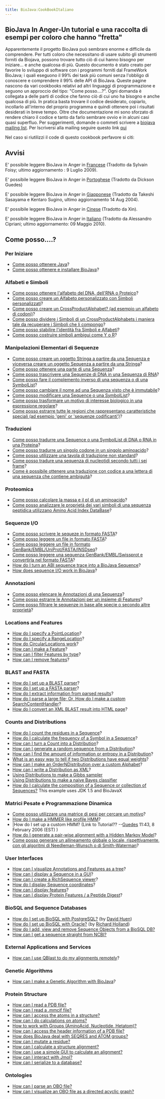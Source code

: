 ```yaml
---
title: BioJava:CookBookItaliano
---
```


BioJava In Anger-Un tutorial e una raccolta di esempi per coloro che hanno "fretta"
-----------------------------------------------------------------------------------

Apparentemente il progetto BioJava può sembrare enorme e difficile da
comprendere. Per tutti coloro che necessitano di usare subito gli
strumenti forniti da Biojava, possono trovare tutto ciò di cui hanno
bisogno per iniziare... e anche qualcosa di più. Questo documento è
stato creato per favorire lo sviluppo di software con i programmi
forniti dal FrameWork BioJava; i quali eseguono il 99% dei task più
comuni senza l'obbligo di conoscere e comprendere il 99% delle API di
BioJava. Queste pagine nascono da vari cookbooks relativi ad altri
linguaggi di programmazione e seguono un approccio del tipo: "Come
posso....?". Ogni domanda è collegata a delle parti di codice che fanno
ciò di cui uno ha bisogno e anche qualcosa di più. In pratica basta
trovare il codice desiderato, copiarlo, incollarlo all'interno del
proprio programma e quindi ottenere poi i risultati desiderati in breve
tempo. Oltre che documentazione mi sono sforzato di rendere chiaro il
codice e tanto da farlo sembrare ovvio e in alcuni casi quasi superfluo.
Per suggerimenti, domande o commeti scrivere a [biojava mailing
list](mailto:biojava-l@biojava.org). Per Iscriversi alla mailing seguire
questo link [qui](http://biojava.org/mailman/listinfo/biojava-l)

Nel caso si riutilizzi il code di questo cookbook perfavore si citi:

Avvisi
------

E' possibile leggere BioJava in Anger in
[Francese](Biojava:CookbookFrench "wikilink") (Tradotto da Sylvain
Foisy; ultimo aggiornamento : 9 Luglio 2009).

E' possibile leggere BioJava in Anger in
[Portoghese](Biojava:CookbookPortuguese "wikilink") (Tradotto da Dickson
Guedes)

E' possibile leggere BioJava in Anger in
[Giapponese](http://www.geocities.jp/bio_portal/bj_in_anger_ja/)
(Tradotto da Takeshi Sasayama e Kentaro Sugino, ultimo aggiornamento 14
Aug 2004).

E' possibile leggere BioJava in Anger in
[Cinese](http://www.cbi.pku.edu.cn/chinese/documents/PUMA/biojava/index-cn.html)
(Tradotto da Xin).

E' possibile leggere BioJava in Anger in
[Italiano](Biojava:CookBookItaliano "wikilink") (Tradotto da Alessandro
Cipriani; ultimo aggiornamento: 09 Maggio 2010).

Come posso....?
---------------

### Per Iniziare

-   [Come posso ottenere
    Java](http://java.sun.com/javase/downloads/index.jsp)?
-   [Come posso ottenere e installare
    BioJava](BioJava:CookBookItaliano:GetStarted "wikilink")?

### Alfabeti e Simboli

-   [Come posso ottenere l'alfabeto del DNA, dell'RNA o
    Proteico](Biojava:CookBookItaliano:Alphabets "wikilink")?
-   [Come posso creare un Alfabeto personalizzato con Simboli
    personalizzati](Biojava:CookBookItaliano:Alphabets:Custom "wikilink")?
-   [Come posso creare un CrossProductAlphabet? (ad esempio un alfabeto
    di
    codoni)](Biojava:CookBookItaliano:Alphabets:CrossProduct "wikilink")?
-   [Come posso dividere i Simboli di un CrossProductAlphabets i maniera
    tale da recuperare i Simboli che li
    compongo](Biojava:CookBookItaliano:Alphabets:Component "wikilink")?
-   [Come posso stabilire l'identità fra Simboli e
    Alfabeti](Biojava:CookBookItaliano:Alphabets:Canonical "wikilink")?
-   [Come posso costruire simboli ambigui come Y o
    R](Biojava:CookBookItaliano:Alphabets:Ambiguous "wikilink")?

### Manipolazioni Elementari di Sequenze

-   [Come posso creare un oggetto Stringa a partire da una Sequenza e
    viceversa creare un oggetto Sequenza a partire da una
    Stringa](Biojava:CookBookItaliano:Sequence "wikilink")?
-   [Come posso ottenere una parte di una
    Sequenza](Biojava:CookBookItaliano:Sequence:SubSequence "wikilink")?
-   [Come posso trascrivere una Sequenze di DNA in una Sequenza di
    RNA](Biojava:CookBookItaliano:Sequence:Transcribe "wikilink")?
-   [Come posso fare il complemento inverso di una sequenza o di una
    SymbolList](Biojava:CookBookItaliano:Sequence:Reverse "wikilink")?
-   [Come posso cambiare il nome ad una Sequenza visto che è
    immutabile](Biojava:CookBookItaliano:Sequence:ChangeName "wikilink")?
-   [Come posso modificare una Sequence o una
    SymbolList](Biojava:CookBookItaliano:Sequence:Edit "wikilink")?
-   [Come posso trasformare un motivo di interesse biologico in una
    espressione
    regolare](Biojava:CookBookItaliano:Sequence:Regex "wikilink")?
-   [Come posso estrarre tutte le regioni che rappresentano
    caratteristiche speciali (ad esempio 'geni' or 'sequenze
    codificanti')](Biojava:CookBookItaliano:Sequence:ExtractGeneRegions "wikilink")?

### Traduzioni

-   [Come posso tradurre una Sequence o una SymbolList di DNA o RNA in
    una Proteina](Biojava:CookBookItaliano:Translation "wikilink")?
-   [Come posso tradurre un singolo codone in un singolo
    aminoacido](Biojava:CookBookItaliano:Translation:Single "wikilink")?
-   [Come posso utilizzare una tavola di traduzione non
    standard](Biojava:CookBookItaliano:Translation:NonStandart "wikilink")?
-   [Come posso tradure una sequenza di nucleotidi secondo tutti i sei
    frame](Biojava:CookBookItaliano:Translation:SixFrames "wikilink")?
-   [Come è possibile ottenere una traduzione con codice a una lettera
    di una sequenza che contiene
    ambiguità](Biojava:CookBookItaliano:Translation:OneLetterAmbi "wikilink")?

### Proteomica

-   [Come posso calcolare la massa e il pI di un
    aminoacido](Biojava:CookBookItaliano:Proteomics "wikilink")?
-   [Come posso analizzare le proprietà dei vari simboli di una sequenza
    peptidica utilizzano Amino Acid Index
    DataBase](Biojava:CookBookItaliano:Proteomics:AAindex "wikilink")?

### Sequenze I/O

-   [Come posso scrivere le sequeze in formato
    FASTA](Biojava:CookBookItaliano:SeqIO:WriteInFasta "wikilink")?
-   [ Come posso leggere un file in formato
    FASTA](Biojava:CookBookItaliano:SeqIO:ReadFasta "wikilink")?
-   [Come posso leggere un file in formato
    GenBank/EMBL/UniProt/FASTA/INSDseq](Biojava:CookBookItaliano:SeqIO:ReadGES "wikilink")?
-   [Come posso leggere una sequenza GenBank/EMBL/Swissprot e
    convertirla nel formato
    FASTA](Biojava:CookBookItaliano:SeqIO:GBtoFasta "wikilink")?
-   [How do I turn an ABI sequence trace into a BioJava
    Sequence](Biojava:Cookbook:SeqIO:ABItoSequence "wikilink")?
-   [How does sequence I/O work in
    BioJava](Biojava:Cookbook:SeqIO:Echo "wikilink")?

### Annotazioni

-   [Come posso elencare le Annotazioni di una
    Sequenza](BioJava:CookBookItaliano:Annotations:List "wikilink")?
-   [Come posso estrarre le Annotazioni per un insieme di
    Features](BioJava:CookBookItaliano:Annotations:List2 "wikilink")?
-   [Come posso filtrare le sequenze in base alle specie o secondo altre
    proprietà](BioJava:CookBookItaliano:Annotations:Filter "wikilink")?

### Locations and Features

-   [How do I specify a
    PointLocation](BioJava:Cookbook:Locations:Point "wikilink")?
-   [How do I specify a
    RangeLocation](BioJava:Cookbook:Locations:Range "wikilink")?
-   [How do CircularLocations
    work](BioJava:Cookbook:Locations:Circular "wikilink")?
-   [How can I make a
    Feature](BioJava:Cookbook:Locations:Feature "wikilink")?
-   [How can I filter Features by
    type](BioJava:Cookbook:Locations:Filter "wikilink")?
-   [How can I remove
    features](BioJava:Cookbook:Locations:Remove "wikilink")?

### BLAST and FASTA

-   [How do I set up a BLAST
    parser](BioJava:CookBook:Blast:Parser "wikilink")?
-   [How do I set up a FASTA
    parser](BioJava:CookBook:Fasta:Parser "wikilink")?
-   [How do I extract information from parsed
    results](BioJava:CookBook:Blast:Extract "wikilink")?
-   [How do I parse a large file; Or, How do I make a custom
    SearchContentHandler](BioJava:CookBook:Blast:Echo "wikilink")?
-   [How do I convert an XML BLAST result into HTML
    page](BioJava:CookBook:Blast:XML "wikilink")?

### Counts and Distributions

-   [How do I count the residues in a
    Sequence](BioJava:CookBook:Count:Residues "wikilink")?
-   [How do I calculate the frequency of a Symbol in a
    Sequence](BioJava:CookBook:Count:Frequency "wikilink")?
-   [How can I turn a Count into a
    Distribution](BioJava:CookBook:Count:ToDistrib "wikilink")?
-   [How can I generate a random sequence from a
    Distribution](BioJava:CookBook:Distribution:RandomSeqs "wikilink")?
-   [How can I find the amount of information or entropy in a
    Distribution](BioJava:CookBook:Distribution:Entropy "wikilink")?
-   [What is an easy way to tell if two Distributions have equal
    weights](BioJava:CookBook:Distribution:Emission "wikilink")?
-   [How can I make an OrderNDistribution over a custom
    Alphabet](BioJava:CookBook:Distribution:Custom "wikilink")?
-   [How can I write a Distribution as
    XML](BioJava:CookBook:Distribution:XML "wikilink")?
-   [Using Distributions to make a Gibbs
    sampler](BioJava:CookBook:Distribution:Gibbs "wikilink")
-   [Using Distributions to make a naive Bayes
    classifier](BioJava:CookBook:Distribution:Bayes "wikilink")
-   [How do I calculate the composition of a Sequence or collection of
    Sequences?](Biojava:CookBook:Distribution:Composition "wikilink")
    This example uses JDK 1.5 and BioJavaX

### Matrici Pesate e Programmazione Dinamica

-   [Come posso utilizzare una matrice di pesi per cercare un
    motivo](BioJava:CookBook:DP:WeightMatrix "wikilink")?
-   [How do I make a HMMER like profile
    HMM](BioJava:CookBook:DP:HMM "wikilink")?
-   |How do I set up a custom HMM? (Link to
    Tutorial?? --[Guedes](User:Guedes "wikilink") 11:43, 8 February 2006
    (EST) )
-   [How do I generate a pair-wise alignment with a Hidden Markov
    Model](BioJava:CookBook:DP:PairWise "wikilink")?
-   [Come posso generare un allineamento globale o locale,
    rispettivamente, con gli algoritmi di Needleman-Wunsch o di
    Smith-Waterman](BioJava:CookbookItaliano:DP:PairWise2 "wikilink")?

### User Interfaces

-   [How can I visualize Annotations and Features as a
    tree](BioJava:CookBook:Interfaces:ViewAsTree "wikilink")?
-   [How can I display a Sequence in a
    GUI](BioJava:CookBook:Interfaces:ViewInGUI "wikilink")?
-   [How can I create a RichSequence
    viewer](BioJava:CookBook:Interfaces:ViewInGUI2 "wikilink")?
-   [How do I display Sequence
    coordinates](BioJava:CookBook:Interfaces:Coordinates "wikilink")?
-   [How can I display
    features](BioJava:CookBook:Interfaces:Features "wikilink")?
-   [How can I display Protein Features / a Peptide
    Digest](BioJava:CookBook:Interfaces:ProteinPeptideFeatures "wikilink")?

### BioSQL and Sequence Databases

-   [How do I set up BioSQL with
    PostgreSQL?](BioJava:CookBook:BioSQL:SetupPostGre "wikilink") (by
    [David Huen](User:David "wikilink"))
-   [How do I set up BioSQL with
    Oracle?](BioJava:CookBook:BioSQL:SetupOracle "wikilink") (by
    [Richard Holland](User:Richard "wikilink"))
-   [How do I add, view and remove Sequence Objects from a BioSQL
    DB?](BioJava:CookBook:BioSQL:Manage "wikilink")
-   [How can I get a sequence straight from
    NCBI?](BioJava:CookBook:ExternalSources:NCBIFetch "wikilink")

### External Applications and Services

-   [How can I use QBlast to do my alignments
    remotely](BioJava:CookBook:Services:Qblast "wikilink")?

### Genetic Algorithms

-   [How can I make a Genetic Algorithm with
    BioJava](BioJava:CookBook:GA "wikilink")?

### Protein Structure

-   [How can I read a PDB file?](BioJava:CookBook:PDB:read "wikilink")
-   [How can I read a .mmcif
    file?](BioJava:CookBook:PDB:mmcif "wikilink")
-   [How can I access the atoms in a
    structure?](BioJava:CookBook:PDB:atoms "wikilink")
-   [How can I do calculations on
    atoms?](BioJava:CookBook:PDB:atomsCalc "wikilink")
-   [How to work with Groups (AminoAcid, Nucleotide,
    Hetatom)?](BioJava:CookBook:PDB:groups "wikilink")
-   [How can I access the header information of a PDB
    file?](BioJava:CookBook:PDB:header "wikilink")
-   [How does BioJava deal with SEQRES and ATOM
    groups?](BioJava:CookBook:PDB:seqres "wikilink")
-   [How can I mutate a
    residue?](BioJava:CookBook:PDB:mutate "wikilink")
-   [How can I calculate a structure
    alignment?](BioJava:CookBook:PDB:align "wikilink")
-   [How can I use a simple GUI to calculate an
    alignment?](BioJava:CookBook:PDB:alignGUI "wikilink")
-   [How can I interact with
    Jmol?](BioJava:CookBook:PDB:Jmol "wikilink")
-   [How can I serialize to a
    database?](BioJava:CookBook:PDB:hibernate "wikilink")

### Ontologies

-   [How can I parse an OBO
    file?](BioJava:CookBook:OBO:parse "wikilink")
-   [How can I visualize an OBO file as a directed acyclic
    graph?](BioJava:CookBook:OBO:visualize "wikilink")

